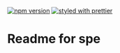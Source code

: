 [![npm version](https://badge.fury.io/js/%40armathai%2Fspe.svg)](https://badge.fury.io/js/%40armathai%2Fspe)
[![styled with prettier](https://img.shields.io/badge/styled_with-prettier-ff69b4.svg)](https://github.com/prettier/prettier)

# Readme for spe
